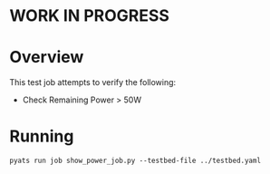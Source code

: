 # WORK IN PROGRESS 

# Overview

This test job attempts to verify the following:

- Check Remaining Power > 50W

# Running

```
pyats run job show_power_job.py --testbed-file ../testbed.yaml